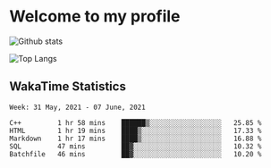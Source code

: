 # Welcome to my profile

![Github stats](https://github-readme-stats.vercel.app/api?username=xinthose&show_icons=true&theme=radical&count_private=true)

![Top Langs](https://github-readme-stats.vercel.app/api/top-langs/?username=xinthose)

## WakaTime Statistics
<!--START_SECTION:waka-->
```text
Week: 31 May, 2021 - 07 June, 2021

C++         1 hr 58 mins    ██████▒░░░░░░░░░░░░░░░░░░   25.85 % 
HTML        1 hr 19 mins    ████▒░░░░░░░░░░░░░░░░░░░░   17.33 % 
Markdown    1 hr 17 mins    ████▒░░░░░░░░░░░░░░░░░░░░   16.88 % 
SQL         47 mins         ██▓░░░░░░░░░░░░░░░░░░░░░░   10.32 % 
Batchfile   46 mins         ██▓░░░░░░░░░░░░░░░░░░░░░░   10.20 % 
```
<!--END_SECTION:waka-->
